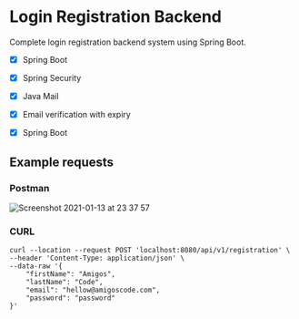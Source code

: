 # Login Registration Backend 

Complete login registration backend system using Spring Boot.

- [x] Spring Boot
- [x] Spring Security
- [x] Java Mail
- [x] Email verification with expiry
- [x] Spring Boot



## Example requests
### Postman
![Screenshot 2021-01-13 at 23 37 57](https://user-images.githubusercontent.com/40702606/104790087-7a137480-578e-11eb-8141-307a8850c39e.png)

### CURL
```
curl --location --request POST 'localhost:8080/api/v1/registration' \
--header 'Content-Type: application/json' \
--data-raw '{
    "firstName": "Amigos",
    "lastName": "Code",
    "email": "hellow@amigoscode.com",
    "password": "password"
}'
```
